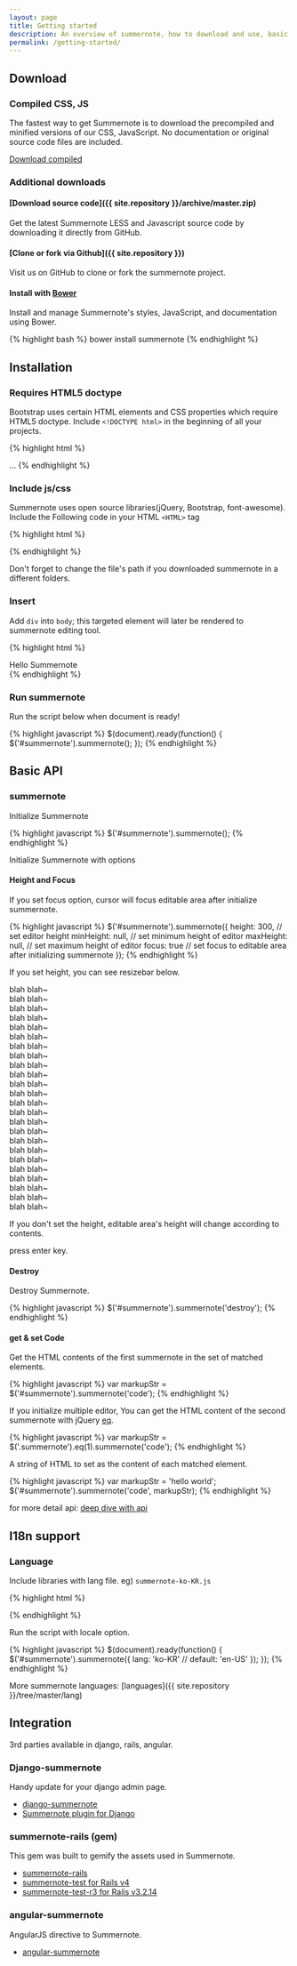 ```yaml
---
layout: page
title: Getting started
description: An overview of summernote, how to download and use, basic features and examples, and more.
permalink: /getting-started/
---
```

## Download

### Compiled CSS, JS

The fastest way to get Summernote is to download the precompiled and minified versions of our CSS, JavaScript. No documentation or original source code files are included.

<a href="{{ site.repository }}/releases/download/{{ site.version }}/summernote-{{ site.version }}-dist.zip" class="btn-important ">Download compiled</a>

### Additional downloads

#### [Download source code]({{ site.repository }}/archive/master.zip)

Get the latest Summernote LESS and Javascript source code by downloading it directly from GitHub.

#### [Clone or fork via Github]({{ site.repository }})

Visit us on GitHub to clone or fork the summernote project.

#### Install with [Bower](http://bower.io)

Install and manage Summernote's styles, JavaScript, and documentation using Bower.

{% highlight bash %}
bower install summernote
{% endhighlight %}

## Installation

### Requires HTML5 doctype

Bootstrap uses certain HTML elements and CSS properties which require HTML5 doctype. Include <code>&lt;!DOCTYPE html&gt;</code> in the beginning of all your projects.

{% highlight html %}
<!DOCTYPE html>
<html lang="en">
...
</html>
{% endhighlight %}

### Include js/css

Summernote uses open source libraries(jQuery, Bootstrap, font-awesome).
Include the Following code in your HTML <code>&lt;HTML&gt;</code> tag

{% highlight html %}
<!-- include libraries(jQuery, bootstrap, fontawesome) -->
<link href="{{ site.bootstrap_css }}" rel="stylesheet">
<link href="{{ site.fontawesome_css }}" rel="stylesheet">
<script src="{{ site.jquery_js }}"></script> 
<script src="{{ site.bootstrap_js }}"></script> 

<!-- include summernote css/js-->
<link href="summernote.css" rel="stylesheet">
<script src="summernote.min.js"></script>
{% endhighlight %}

Don't forget to change the file's path if you downloaded summernote in a different folders.

### Insert

Add <code>div</code> into <code>body</code>; this targeted element will later be rendered to summernote editing tool.

{% highlight html %}
<div id="summernote">Hello Summernote</div>
{% endhighlight %}

### Run summernote
Run the script below when document is ready!

{% highlight javascript %}
$(document).ready(function() {
  $('#summernote').summernote();
});
{% endhighlight %}

## Basic API

### summernote

Initialize Summernote

{% highlight javascript %}
$('#summernote').summernote();
{% endhighlight %}

Initialize Summernote with options

#### Height and Focus
If you set focus option, cursor will focus editable area after initialize summernote.

{% highlight javascript %}
$('#summernote').summernote({
  height: 300,                 // set editor height
  minHeight: null,             // set minimum height of editor
  maxHeight: null,             // set maximum height of editor
  focus: true                  // set focus to editable area after initializing summernote
});
{% endhighlight %}

If you set height, you can see resizebar below.

<div class="height">blah blah~<br/>blah blah~<br/>blah blah~<br/>blah blah~<br/>blah blah~<br/>blah blah~<br/>blah blah~<br/>blah blah~<br/>blah blah~<br/>blah blah~<br/>blah blah~<br/>blah blah~<br/>blah blah~<br/>blah blah~<br/>blah blah~<br/>blah blah~<br/>blah blah~<br/>blah blah~<br/>blah blah~<br/>blah blah~<br/>blah blah~<br/>blah blah~<br/>blah blah~<br/>blah blah~</div>
<script>
  $(function() {
    $('.height').summernote({height: 150});
  });
</script>

If you don't set the height, editable area's height will change according to contents.

<div class="noheight"><p>press enter key.</p></div>
<script>
  $(function() {
    $('.noheight').summernote();
  });
</script>

#### Destroy

Destroy Summernote.

{% highlight javascript %}
$('#summernote').summernote('destroy');
{% endhighlight %}

#### get &amp; set Code

Get the HTML contents of the first summernote in the set of matched elements.

{% highlight javascript %}
var markupStr = $('#summernote').summernote('code');
{% endhighlight %}

If you initialize multiple editor, You can get the HTML content of the second summernote with jQuery <a href="http://api.jquery.com/eq/">eq</a>.

{% highlight javascript %}
var markupStr = $('.summernote').eq(1).summernote('code');
{% endhighlight %}

A string of HTML to set as the content of each matched element.

{% highlight javascript %}
var markupStr = 'hello world';
$('#summernote').summernote('code', markupStr);
{% endhighlight %}

for more detail api: [deep dive with api](/deep-dive/#api)

## I18n support

### Language

Include libraries with lang file. eg) <code>summernote-ko-KR.js</code>

{% highlight html %}
<link href="{{ site.bootstrap_css }}" rel="stylesheet"> 
<link href="{{ site.fontawesome_css }}" rel="stylesheet">
<script src="{{ site.jquery_js }}"></script> 
<script src="{{ site.bootstrap_js }}"></script> 

<link href="summernote.css" rel="stylesheet">
<script src="summernote.min.js"></script>

<!-- include summernote-ko-KR -->
<script src="lang/summernote-ko-KR.js"></script>
{% endhighlight %}

Run the script with locale option.

{% highlight javascript %}
$(document).ready(function() {
  $('#summernote').summernote({
    lang: 'ko-KR' // default: 'en-US'
  });
});
{% endhighlight %}

<div class="lang"></div>
<script>
  $(document).ready(function() {
    $('.lang').summernote({
      lang: 'ko-KR'
    });
  });
</script>

More summernote languages: [languages]({{ site.repository }}/tree/master/lang)

## Integration
3rd parties available in django, rails, angular.

### Django-summernote
Handy update for your django admin page.

* [django-summernote](https://github.com/summernote/django-summernote)
* [Summernote plugin for Django](https://pypi.python.org/pypi/django-summernote)

### summernote-rails (gem)
This gem was built to gemify the assets used in Summernote.

* [summernote-rails](http://summernote.org/summernote-rails)
* [summernote-test for Rails v4](https://github.com/rorlab/summernote-test)
* [summernote-test-r3 for Rails v3.2.14](https://github.com/rorlab/summernote-test-r3)

### angular-summernote
AngularJS directive to Summernote.

* [angular-summernote](https://github.com/summernote/angular-summernote)
